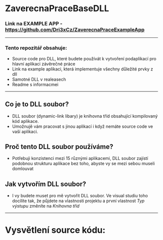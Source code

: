 # ZaverecnaPraceBaseDLL

### Link na EXAMPLE APP - https://github.com/Dri3xCz/ZaverecnaPraceExampleApp
---

### Tento repozitář obsahuje:
- Source code pro DLL, které budete používát k vytvoření podaplikací pro hlavní aplikaci závěrečné práce
- Link na example aplikaci, která implementuje všechny důležité prvky z dll
- Samotné DLL v realeasech
- Readme s informacmei

---

## Co je to DLL soubor?
- DLL soubor (dynamic-link libary) je knihovna tříd obsahující kompilovaný kód aplikace.
- Umožnujě vám pracovat s jinou aplikací i když nemáte source code ve vaší aplikaci.

## Proč tento DLL soubor používáme?
- Potřebuji konzistenci mezi 15 různými aplikacemi, DLL soubor zajístí podobnou strukturu aplikace bez toho, abyste vy se mezi sebou museli domlouvat

## Jak vytvořím DLL soubor?
- I vy budete muset pro mě vytvořit DLL soubor. Ve visual studiu toho docílíte tak, že půjdete na vlastnosti projektu a první vlastnost *Typ výstupu* změníte na *Knihovna tříd*


---

# Vysvětlení source kódu:

